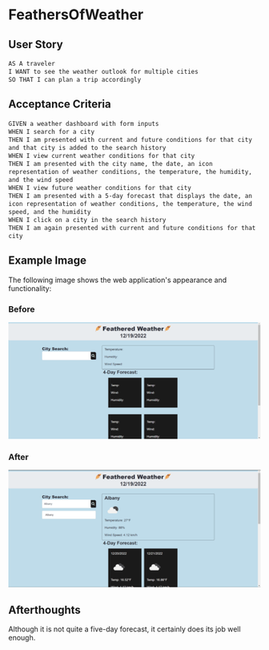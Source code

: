 # FeathersOfWeather

## User Story

```
AS A traveler
I WANT to see the weather outlook for multiple cities
SO THAT I can plan a trip accordingly
```

## Acceptance Criteria

```
GIVEN a weather dashboard with form inputs
WHEN I search for a city
THEN I am presented with current and future conditions for that city and that city is added to the search history
WHEN I view current weather conditions for that city
THEN I am presented with the city name, the date, an icon representation of weather conditions, the temperature, the humidity, and the wind speed
WHEN I view future weather conditions for that city
THEN I am presented with a 5-day forecast that displays the date, an icon representation of weather conditions, the temperature, the wind speed, and the humidity
WHEN I click on a city in the search history
THEN I am again presented with current and future conditions for that city
```
## Example Image

The following image shows the web application's appearance and functionality:

### Before

![The simple before image.](./assets/images/before.png.png)

### After

![The weather app includes a search option, a list of cities, and a four-day forecast and current weather conditions for Albany.](./assets/images/after.png.png)

## Afterthoughts

Although it is not quite a five-day forecast, it certainly does its job well enough.
